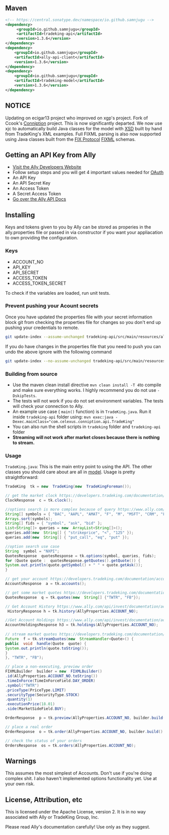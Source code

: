 
  
## Maven
 
```xml
<!-- https://central.sonatype.dev/namespace/io.github.samnjugu -->
<dependency>
     <groupId>io.github.samnjugu</groupId>
     <artifactId>tradeking-api</artifactId>
     <version>1.3.6</version>
</dependency>
<dependency>
    <groupId>io.github.samnjugu</groupId>
    <artifactId>ally-api-client</artifactId>
    <version>1.3.6</version>
</dependency>
<dependency>
    <groupId>io.github.samnjugu</groupId>
    <artifactId>tradeking-model</artifactId>
    <version>1.3.6</version>
</dependency>
```

## NOTICE
Updating on ecigar13 project who improved on xgp's project. Fork of Ccook's [Conniption](https://github.com/Ccook/conniption) project. This is now significantly departed. We now use xjc to automatically build Java classes for the model with [XSD](https://github.com/samnjugu/ally-api-client/tree/master/tradeking-model/src/main/xsd) built by hand from TradeKing's XML examples. Full FIXML parsing is also now supported using Java classes built from the [FIX Protocol](http://www.fixprotocol.org/) [FIXML](https://github.com/xgp/fixml) schemas.

## Getting an API Key from Ally
*  [Visit the Ally Developers Website](https://www.ally.com/api/invest/documentation/getting-started/)
* Follow setup steps and you will get 4 important values needed for [OAuth](http://oauth.net/)
* An API Key
* An API Secret Key
* An Access Token
* A Secret Access Token
*  [Go over the Ally API Docs](https://www.ally.com/api/invest/documentation/getting-started/)

## Installing

Keys and tokens given to you by Ally can be stored as properies in the ally.properties file or passed in via constructor if you want your appliacation to own providing the configuration.

### Keys
- ACCOUNT_NO
- API_KEY
- API_SECRET
- ACCESS_TOKEN
- ACCESS_TOKEN_SECRET


To check if the variables are loaded, run unit tests.

### Prevent pushing your Acount secrets
Once you have updated the properties file with your secret information block git from checking the properties file for changes so you don't end up pushing your credentials to remote.
```bash
git update-index --assume-unchanged tradeking-api/src/main/resources/ally.properties
```
If you do have changes in the properties file that you need to push you can undo the above ignore with the following command 
```bash
git update-index --no-assume-unchanged tradeking-api/src/main/resources/ally.properties
```

### Building from source

- Use the maven clean install directive `mvn clean install -T 4`to compile and make sure everything works. I highly recommend you do not use `-DskipTests`.
- The tests will not work if you do not set environment variables. The tests will check your connection to Ally.
- An example use case ( `main()` function) is in `TradeKing.java`. Run it inside `tradeking-api` folder using:
`mvn exec:java -Dexec.mainClass="com.celexus.conniption.api.TradeKing"`
- You can also run the shell scripts in `tradeking` folder and `tradeking-api` folder
-  **Streaming will not work after market closes because there is nothing to stream.**

### Usage

`TradeKing.java`: This is the main entry point to using the API. The other classes you should care about are all in [model](https://github.com/xgp/tradeking/blob/master/tradeking-model/). Usage is pretty straightforward:

```java
TradeKing  tk = new  TradeKing(new  TradeKingForeman());

// get the market clock https://developers.tradeking.com/documentation/market-clock-get
ClockResponse  c = tk.clock();

//options search is more complex because of query https://www.ally.com/api/invest/documentation/market-options-search-get-post/
String[] symbols = { "BAC", "AAPL", "AMAT", "F", "M", "MSFT", "CRM", "FSLR" };
Arrays.sort(symbols);
String[] fids = { "symbol", "ask", "bid" };
List<String[]> queries = new  ArrayList<String[]>();
queries.add(new  String[] { "strikeprice", "<", "125" });
queries.add(new  String[] { "put_call", "eq", "put" });

//option search use case
String  symbol = "NXPI";
QuotesResponse  quotesResponse = tk.options(symbol, queries, fids);
for (Quote quote :  quotesResponse.getQuotes().getQuote()) {
System.out.println(quote.getSymbol() + " " + quote.getAsk());
}

// get your account https://developers.tradeking.com/documentation/accounts-get
AccountsResponse  a = tk.accounts();

// get some market quotes https://developers.tradeking.com/documentation/market-ext-quotes-get-post
QuotesResponse  q = tk.quotes(new  String[] {"TWTR", "FB"});

// Get Account History https://www.ally.com/api/invest/documentation/accounts-id-history-get/
 HistoryResponse h = tk.history(AllyProperties.ACCOUNT_NO);        

//Get Account Holdings https://www.ally.com/api/invest/documentation/accounts-id-holdings-get/
AccountHoldingsResponse h3 = tk.holdings(AllyProperties.ACCOUNT_NO);
        
// stream market quotes https://developers.tradeking.com/documentation/streaming-market-quotes-get-post
Future  f = tk.streamQuotes(new  StreamHandler<Quote>() {
public  void  handle(Quote  quote) {
System.out.println(quote.toString());
}
}, "TWTR", "FB");

// place a non-executing, preview order
FIXMLBuilder  builder = new  FIXMLBuilder()
.id(AllyProperties.ACCOUNT_NO.toString())
.timeInForce(TimeInForceField.DAY_ORDER)
.symbol("TWTR")
.priceType(PriceType.LIMIT)
.securityType(SecurityType.STOCK)
.quantity(1)
.executionPrice(18.01)
.side(MarketSideField.BUY);

OrderResponse  p = tk.preview(AllyProperties.ACCOUNT_NO, builder.build().toString());

// place a real order
OrderResponse  o = tk.order(AllyProperties.ACCOUNT_NO, builder.build().toString());

// check the status of your orders
OrdersResponse  os = tk.orders(AllyProperties.ACCOUNT_NO);
```

## Warnings

This assumes the most simplest of Accounts. Don't use if you're doing complex shit. I also haven't implemented options functionality yet. Use at your own risk.

## License, Attribution, etc

This is licensed under the Apache License, version 2. It is in no way associated with Ally or TradeKing Group, Inc.

Please read Ally's documentation carefully! Use only as they suggest.
